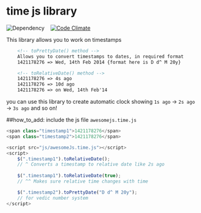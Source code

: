 time js library
===============================================

![Dependency](http://img.shields.io/badge/dependencies-jQuery-brightgreen.svg) &nbsp;&nbsp;	[![Code Climate](https://codeclimate.com/github/mebjas/awesomeJs.png)](https://codeclimate.com/github/mebjas/awesomeJs)

This library allows you to work on timestamps
```html
	<!-- toPrettyDate() method -->
	Allows you to convert timestamps to dates, in required format
	1421178276 => Wed, 14th Feb 2014 {format here is D d^ M 20y}

	<!-- toRelativeDate() method -->
	1421178276 => 4s ago
	1421178276 => 10d ago
	1421178276 => on Wed, 14th Feb'14
```
you can use this library to create automatic clock showing `1s ago` -> `2s ago` -> `3s ago` and so on!

##how_to_add: include the js file `awesomejs.time.js`
```js
<span class="timestamp1">1421178276</span>
<span class="timestamp2">1421178276</span>

<script src="js/awesomeJs.time.js"></script>
<script>
    $(".timestamp1").toRelativeDate();
    // ^ Converts a timestamp to relative date like 2s ago
    
    $(".timestamp1").toRelativeDate(true);
    // ^^ Makes sure relative time changes with time 

    $(".timestamp2").toPrettyDate("D d^ M 20y");
    // for vedic number system
</script>
```
